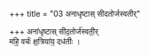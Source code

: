 +++
title = "03 अनाधृष्टास् सीदतोर्जस्वतीर्"

+++
अना॑धृष्टास् सीद॒तोर्ज॑स्वती॒र्  
महि॒ वर्चः॑ क्ष॒त्रिया॑य॒ दध॑तीः ।